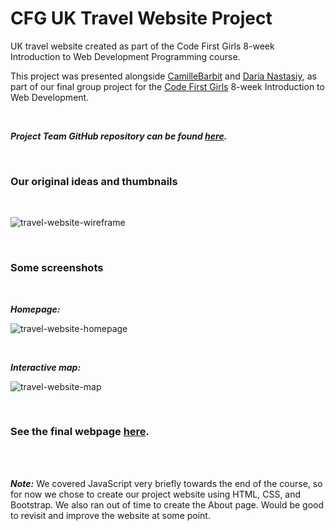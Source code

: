 # CFG UK Travel Website Project
UK travel website created as part of the Code First Girls 8-week Introduction to Web Development Programming course.

This project was presented alongside [CamilleBarbit](https://github.com/camillebarbit) and [Daria Nastasiy](), as part of our final group project for the [Code First Girls](https://codefirstgirls.org.uk/) 8-week Introduction to Web Development.

<br>

**_Project Team GitHub repository can be found [here](https://github.com/cfg-team3/cfg-team3.github.io)._**

<br>

### Our original ideas and thumbnails ###

<br>

![travel-website-wireframe](https://user-images.githubusercontent.com/63753021/146109309-ae5a1c28-aae5-4c1c-8dfc-ddfd18430ca8.jpg)

<br>

### Some screenshots ###

<br>

**_Homepage:_**

![travel-website-homepage](https://user-images.githubusercontent.com/63753021/146111823-b0655df9-6dcc-4936-9390-2acb999728bc.jpg)

<br>

**_Interactive map:_**

![travel-website-map](https://user-images.githubusercontent.com/63753021/146111884-4661630c-b2a6-4ab2-bc53-75cb570ef152.jpg)

<br>

### See the final webpage [here](https://cfg-team3.github.io/). ###

<br>
<br>

**_Note:_** We covered JavaScript very briefly towards the end of the course, so for now we chose to create our project website using HTML, CSS, and Bootstrap.  We also ran out of time to create the About page.  Would be good to revisit and improve the website at some point.
